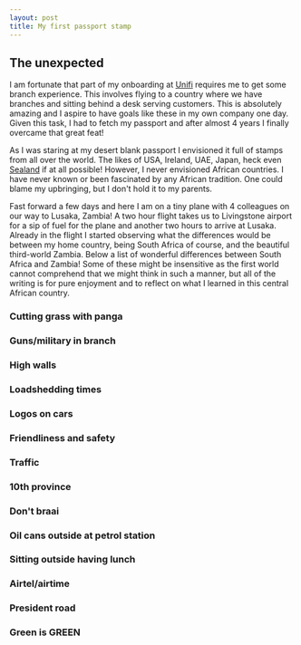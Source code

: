 ```yaml
---
layout: post
title: My first passport stamp
---
```


## The unexpected
I am fortunate that part of my onboarding at [Unifi](https://unifi.credit/za/) requires me to get some branch experience. This involves flying to a country where we have branches and sitting behind a desk serving customers. This is absolutely amazing and I aspire to have goals like these in my own company one day. Given this task, I had to fetch my passport and after almost 4 years I finally overcame that great feat!

As I was staring at my desert blank passport I envisioned it full of stamps from all over the world. The likes of USA, Ireland, UAE, Japan, heck even [Sealand](https://en.wikipedia.org/wiki/Principality_of_Sealand) if at all possible! However, I never envisioned African countries. I have never known or been fascinated by any African tradition. One could blame my upbringing, but I don't hold it to my parents.

Fast forward a few days and here I am on a tiny plane with 4 colleagues on our way to Lusaka, Zambia! A two hour flight takes us to Livingstone airport for a sip of fuel for the plane and another two hours to arrive at Lusaka. Already in the flight I started observing what the differences would be between my home country, being South Africa of course, and the beautiful third-world Zambia. Below a list of wonderful differences between South Africa and Zambia! Some of these might be insensitive as the first world cannot comprehend that we might think in such a manner, but all of the writing is for pure enjoyment and to reflect on what I learned in this central African country.

### Cutting grass with panga

### Guns/military in branch

### High walls

### Loadshedding times

### Logos on cars

### Friendliness and safety

### Traffic

### 10th province

### Don't braai

### Oil cans outside at petrol station

### Sitting outside having lunch

### Airtel/airtime

### President road

### Green is GREEN
